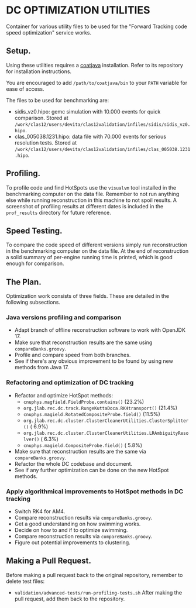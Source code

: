 # DC OPTIMIZATION UTILITIES
Container for various utility files to be used for the "Forward Tracking code speed optimization" service works.

## Setup.
Using these utilities requires a [coatjava](https://github.com/JeffersonLab/clas12-offline-software) installation.
Refer to its repository for installation instructions.

You are encouraged to add `/path/to/coatjava/bin` to your `PATH` variable for ease of access.

The files to be used for benchmarking are:
* sidis_vz0.hipo: gemc simulation with 10.000 events for quick comparison.
Stored at `/work/clas12/users/devita/clas12validation/infiles/sidis/sidis_vz0.hipo`.
* clas_005038.1231.hipo: data file with 70.000 events for serious resolution tests.
Stored at `/work/clas12/users/devita/clas12validation/infiles/clas_005038.1231.hipo`.

## Profiling.
To profile code and find HotSpots use the `visualvm` tool installed in the benchmarking computer on the data file.
Remember to not run anything else while running reconstruction in this machine to not spoil results.
A screenshot of profiling results at different dates is included in the `prof_results` directory for future reference.

## Speed Testing.
To compare the code speed of different versions simply run reconstruction in the benchmarking computer on the data file.
At the end of reconstruction a solid summary of per-engine running time is printed, which is good enough for comparison.

## The Plan.
Optimization work consists of three fields.
These are detailed in the following subsections.

### Java versions profiling and comparison
* Adapt branch of offline reconstruction software to work with OpenJDK 17.
* Make sure that reconstruction results are the same using `compareBanks.groovy`.
* Profile and compare speed from both branches.
* See if there's any obvious improvement to be found by using new methods from Java 17.

### Refactoring and optimization of DC tracking
* Refactor and optimize HotSpot methods:
    * `cnuphys.magfield.FieldProbe.contains()`                                (23.2%)
    * `org.jlab.rec.dc.track.RungeKuttaDoca.RK4transport()`                   (21.4%)
    * `cnuphys.magield.RotatedCompositeProbe.field()`                         (11.5%)
    * `org.jlab.rec.dc.cluster.ClusterCleanerUtilities.ClusterSplitter()`     ( 6.9%)
    * `org.jlab.rec.dc.cluster.ClusterCleanerUtilities.LRAmbiguityResolver()` ( 6.3%)
    * `cnuphys.magield.CompositeProbe.field()`                                ( 5.8%)
* Make sure that reconstruction results are the same via `compareBanks.groovy`.
* Refactor the whole DC codebase and document.
* See if any further optimization can be done on the new HotSpot methods.

### Apply algorithmical improvements to HotSpot methods in DC tracking
* Switch RK4 for AM4.
* Compare reconstruction results via `compareBanks.groovy`.
* Get a good understanding on how swimming works.
* Decide on how to and if to optimize swimming.
* Compare reconstruction results via `compareBanks.groovy`.
* Figure out potential improvements to clustering.

## Making a Pull Request.
Before making a pull request back to the original repository, remember to delete test files:
* `validation/advanced-tests/run-profiling-tests.sh`
After making the pull request, add them back to the repository.
